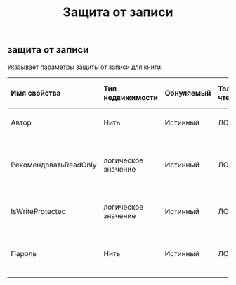 ﻿---
title: Защита от записи
second_title: Aspose.Cells Cloud Documen
type: docs
url: /ru/specification/model/writeprotection/
description: "Aspose.Cells Спецификация облачной модели: WriteProtection. Легко обрабатывайте Excel и другие документы электронных таблиц с помощью таких функций, как открытие, создание, редактирование, разделение, слияние, сравнение и преобразование."
kwords: Excel, Office, электронная таблица, Cloud REST API, защита от записи
weight: 50
---
## **защита от записи**

 Указывает параметры защиты от записи для книги.

| Имя свойства| Тип недвижимости| Обнуляемый| Только чтение| Значение по умолчанию| Описание|
|:- |:- |:- |:- |:- |:- |
| Автор| Нить| Истинный| ЛОЖЬ|| Получает и устанавливает автора.|
| РекомендоватьReadOnly| логическое значение| Истинный| ЛОЖЬ|| Указывает, выбран ли параметр «Рекомендуется только для чтения».|
| IsWriteProtected| логическое значение| Истинный| ЛОЖЬ|| Указывает, защищена ли эта книга от записи.|
| Пароль| Нить| Истинный| ЛОЖЬ|| Устанавливает защищенный пароль для изменения файла.|


